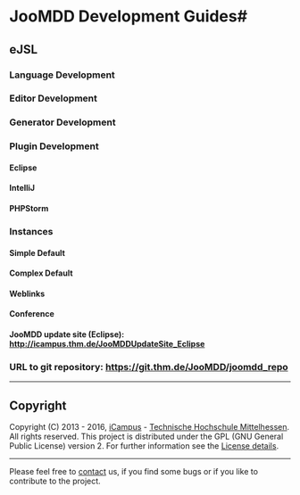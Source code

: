 # JooMDD Development Guides#

## eJSL ##

### Language Development ###
### Editor Development ###
### Generator Development ###
### Plugin Development ###
#### Eclipse ####
#### IntelliJ ####
#### PHPStorm ####
### Instances ###
#### Simple Default ####
#### Complex Default ####
#### Weblinks ####
#### Conference ####



#### JooMDD update site (Eclipse): <http://icampus.thm.de/JooMDDUpdateSite_Eclipse> ####


### URL to git repository: <https://git.thm.de/JooMDD/joomdd_repo> ###
***
## Copyright ##
Copyright (C) 2013 - 2016, [iCampus](http://icampus.thm.de) - [Technische Hochschule Mittelhessen](http://www.thm.de). 
All rights reserved.
This project is distributed under the GPL (GNU General Public License) version 2. For further information see 
the [License details](https://git.thm.de/JooMDD/joomdd_repo/blob/master/LICENSE).

***
Please feel free to [contact](icampu@lists.thm.de) us, if you find some bugs or if you like to contribute to the project.